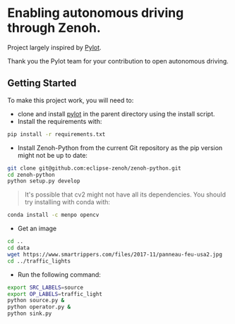 # Enabling autonomous driving through Zenoh.

Project largely inspired by [Pylot](https://github.com/erdos-project/pylot).

Thank you the Pylot team for your contribution to open autonomous driving.

## Getting Started

To make this project work, you will need to:
- clone and install [pylot](https://github.com/erdos-project/pylot) in the parent directory using the install script.
- Install the requirements with:

```bash
pip install -r requirements.txt
```

- Install Zenoh-Python from the current Git repository as the pip version might not be up to date:
```bash
git clone git@github.com:eclipse-zenoh/zenoh-python.git
cd zenoh-python
python setup.py develop
``` 

> It's possible that cv2 might not have all its dependencies. You should try installing with conda with:

```bash
conda install -c menpo opencv
```
- Get an image

```bash
cd ..
cd data
wget https://www.smartrippers.com/files/2017-11/panneau-feu-usa2.jpg
cd ../traffic_lights
```

- Run the following command:
```bash
export SRC_LABELS=source
export OP_LABELS=traffic_light
python source.py &
python operator.py &
python sink.py
```